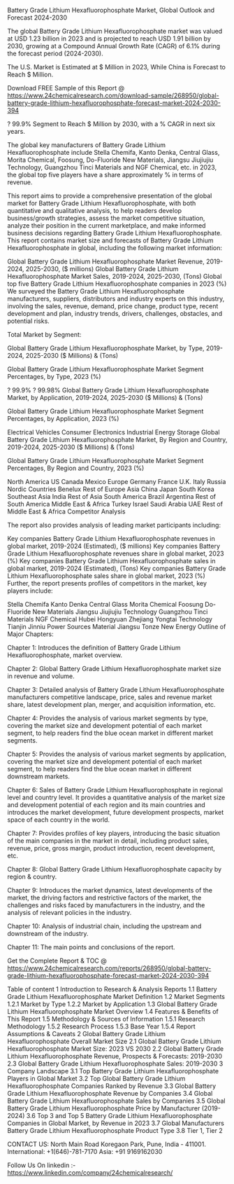 Battery Grade Lithium Hexafluorophosphate Market, Global Outlook and Forecast 2024-2030

The global Battery Grade Lithium Hexafluorophosphate market was valued at USD 1.23 billion in 2023 and is projected to reach USD 1.91 billion by 2030, growing at a Compound Annual Growth Rate (CAGR) of 6.1% during the forecast period (2024-2030).

The U.S. Market is Estimated at $ Million in 2023, While China is Forecast to Reach $ Million.

Download FREE Sample of this Report @ https://www.24chemicalresearch.com/download-sample/268950/global-battery-grade-lithium-hexafluorophosphate-forecast-market-2024-2030-394

? 99.9% Segment to Reach $ Million by 2030, with a % CAGR in next six years.

The global key manufacturers of Battery Grade Lithium Hexafluorophosphate include Stella Chemifa, Kanto Denka, Central Glass, Morita Chemical, Foosung, Do-Fluoride New Materials, Jiangsu Jiujiujiu Technology, Guangzhou Tinci Materials and NGF Chemical, etc. in 2023, the global top five players have a share approximately % in terms of revenue.

This report aims to provide a comprehensive presentation of the global market for Battery Grade Lithium Hexafluorophosphate, with both quantitative and qualitative analysis, to help readers develop business/growth strategies, assess the market competitive situation, analyze their position in the current marketplace, and make informed business decisions regarding Battery Grade Lithium Hexafluorophosphate. This report contains market size and forecasts of Battery Grade Lithium Hexafluorophosphate in global, including the following market information:

Global Battery Grade Lithium Hexafluorophosphate Market Revenue, 2019-2024, 2025-2030, ($ millions)
Global Battery Grade Lithium Hexafluorophosphate Market Sales, 2019-2024, 2025-2030, (Tons)
Global top five Battery Grade Lithium Hexafluorophosphate companies in 2023 (%)
We surveyed the Battery Grade Lithium Hexafluorophosphate manufacturers, suppliers, distributors and industry experts on this industry, involving the sales, revenue, demand, price change, product type, recent development and plan, industry trends, drivers, challenges, obstacles, and potential risks.

Total Market by Segment:

Global Battery Grade Lithium Hexafluorophosphate Market, by Type, 2019-2024, 2025-2030 ($ Millions) & (Tons)

Global Battery Grade Lithium Hexafluorophosphate Market Segment Percentages, by Type, 2023 (%)

? 99.9%
? 99.98%
Global Battery Grade Lithium Hexafluorophosphate Market, by Application, 2019-2024, 2025-2030 ($ Millions) & (Tons)

Global Battery Grade Lithium Hexafluorophosphate Market Segment Percentages, by Application, 2023 (%)

Electrical Vehicles
Consumer Electronics
Industrial Energy Storage
Global Battery Grade Lithium Hexafluorophosphate Market, By Region and Country, 2019-2024, 2025-2030 ($ Millions) & (Tons)

Global Battery Grade Lithium Hexafluorophosphate Market Segment Percentages, By Region and Country, 2023 (%)

North America
US
Canada
Mexico
Europe
Germany
France
U.K.
Italy
Russia
Nordic Countries
Benelux
Rest of Europe
Asia
China
Japan
South Korea
Southeast Asia
India
Rest of Asia
South America
Brazil
Argentina
Rest of South America
Middle East & Africa
Turkey
Israel
Saudi Arabia
UAE
Rest of Middle East & Africa
Competitor Analysis

The report also provides analysis of leading market participants including:

Key companies Battery Grade Lithium Hexafluorophosphate revenues in global market, 2019-2024 (Estimated), ($ millions)
Key companies Battery Grade Lithium Hexafluorophosphate revenues share in global market, 2023 (%)
Key companies Battery Grade Lithium Hexafluorophosphate sales in global market, 2019-2024 (Estimated), (Tons)
Key companies Battery Grade Lithium Hexafluorophosphate sales share in global market, 2023 (%)
Further, the report presents profiles of competitors in the market, key players include:

Stella Chemifa
Kanto Denka
Central Glass
Morita Chemical
Foosung
Do-Fluoride New Materials
Jiangsu Jiujiujiu Technology
Guangzhou Tinci Materials
NGF Chemical
Hubei Hongyuan
Zhejiang Yongtai Technology
Tianjin Jinniu Power Sources Material
Jiangsu Tonze New Energy
Outline of Major Chapters:

Chapter 1: Introduces the definition of Battery Grade Lithium Hexafluorophosphate, market overview.

Chapter 2: Global Battery Grade Lithium Hexafluorophosphate market size in revenue and volume.

Chapter 3: Detailed analysis of Battery Grade Lithium Hexafluorophosphate manufacturers competitive landscape, price, sales and revenue market share, latest development plan, merger, and acquisition information, etc.

Chapter 4: Provides the analysis of various market segments by type, covering the market size and development potential of each market segment, to help readers find the blue ocean market in different market segments.

Chapter 5: Provides the analysis of various market segments by application, covering the market size and development potential of each market segment, to help readers find the blue ocean market in different downstream markets.

Chapter 6: Sales of Battery Grade Lithium Hexafluorophosphate in regional level and country level. It provides a quantitative analysis of the market size and development potential of each region and its main countries and introduces the market development, future development prospects, market space of each country in the world.

Chapter 7: Provides profiles of key players, introducing the basic situation of the main companies in the market in detail, including product sales, revenue, price, gross margin, product introduction, recent development, etc.

Chapter 8: Global Battery Grade Lithium Hexafluorophosphate capacity by region & country.

Chapter 9: Introduces the market dynamics, latest developments of the market, the driving factors and restrictive factors of the market, the challenges and risks faced by manufacturers in the industry, and the analysis of relevant policies in the industry.

Chapter 10: Analysis of industrial chain, including the upstream and downstream of the industry.

Chapter 11: The main points and conclusions of the report.

Get the Complete Report & TOC @ https://www.24chemicalresearch.com/reports/268950/global-battery-grade-lithium-hexafluorophosphate-forecast-market-2024-2030-394

Table of content
1 Introduction to Research & Analysis Reports
1.1 Battery Grade Lithium Hexafluorophosphate Market Definition
1.2 Market Segments
1.2.1 Market by Type
1.2.2 Market by Application
1.3 Global Battery Grade Lithium Hexafluorophosphate Market Overview
1.4 Features & Benefits of This Report
1.5 Methodology & Sources of Information
1.5.1 Research Methodology
1.5.2 Research Process
1.5.3 Base Year
1.5.4 Report Assumptions & Caveats
2 Global Battery Grade Lithium Hexafluorophosphate Overall Market Size
2.1 Global Battery Grade Lithium Hexafluorophosphate Market Size: 2023 VS 2030
2.2 Global Battery Grade Lithium Hexafluorophosphate Revenue, Prospects & Forecasts: 2019-2030
2.3 Global Battery Grade Lithium Hexafluorophosphate Sales: 2019-2030
3 Company Landscape
3.1 Top Battery Grade Lithium Hexafluorophosphate Players in Global Market
3.2 Top Global Battery Grade Lithium Hexafluorophosphate Companies Ranked by Revenue
3.3 Global Battery Grade Lithium Hexafluorophosphate Revenue by Companies
3.4 Global Battery Grade Lithium Hexafluorophosphate Sales by Companies
3.5 Global Battery Grade Lithium Hexafluorophosphate Price by Manufacturer (2019-2024)
3.6 Top 3 and Top 5 Battery Grade Lithium Hexafluorophosphate Companies in Global Market, by Revenue in 2023
3.7 Global Manufacturers Battery Grade Lithium Hexafluorophosphate Product Type
3.8 Tier 1, Tier 2

CONTACT US:
North Main Road Koregaon Park, Pune, India - 411001.
International: +1(646)-781-7170
Asia: +91 9169162030

Follow Us On linkedin :- https://www.linkedin.com/company/24chemicalresearch/
